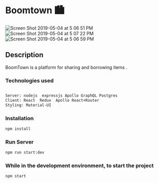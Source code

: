 # Boomtown 🏙

![Screen Shot 2019-05-04 at 5 06 51 PM](https://user-images.githubusercontent.com/30378034/57186183-329c6600-6e8f-11e9-9d9a-b5d28d896503.png)
![Screen Shot 2019-05-04 at 5 07 22 PM](https://user-images.githubusercontent.com/30378034/57186181-3203cf80-6e8f-11e9-85d7-636364cf3f02.png)
![Screen Shot 2019-05-04 at 5 06 59 PM](https://user-images.githubusercontent.com/30378034/57186182-329c6600-6e8f-11e9-9f47-0f89d99c031b.png)

## Description

BoomTown is a platform for sharing and borrowing items .

### Technologies used

```bash

Server: nodejs  expressjs Apollo GraphQL Postgres
Client: React  Redux  Apollo React+Router
Styling: Material-UI

```

### Installation

```bash
npm install
```

### Run Server

```bash
npm run start:dev
```

### While in the development environment, to start the project

```bash
npm start
```

